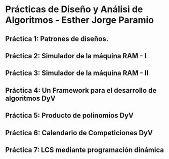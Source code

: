# Prácticas de Diseño y Análisi de Algoritmos - Esther Jorge Paramio

## Práctica 1: Patrones de diseños.

## Práctica 2: Simulador de la máquina RAM - I

## Práctica 3: Simulador de la máquina RAM - II

## Práctica 4: Un Framework para el desarrollo de algoritmos DyV

## Práctica 5: Producto de polinomios DyV

## Práctica 6: Calendario de Competiciones DyV

## Práctica 7: LCS mediante programación dinámica
